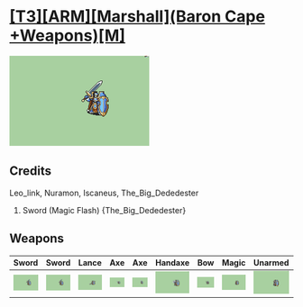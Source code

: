 # [\[T3\]\[ARM\]\[Marshall\]\(Baron Cape +Weapons\)\[M\]](./%5BT3%5D%5BARM%5D%5BMarshall%5D(Baron%20Cape%20+Weapons)%5BM%5D)

<img src="./1.%20Sword/Sword_000.png" alt="[T3][ARM][Marshall](Baron Cape +Weapons)[M] standing" />

## Credits

Leo_link, Nuramon, Iscaneus, The_Big_Dededester

1. Sword (Magic Flash) {The_Big_Dededester}

## Weapons


|Sword |Sword |Lance |Axe |Axe |Handaxe |Bow |Magic |Unarmed |Unarmed |
|  :---: | :---: | :---: | :---: | :---: | :---: | :---: | :---: | :---: | :---: |
| <img alt="Sword animation" src="./1.%20Sword/Sword.gif" /> | <img alt="Sword animation" src="./1.%20Sword%20(Magic%20Flash)/Sword.gif" /> | <img alt="Lance animation" src="./2.%20Lance/Lance.gif" /> | <img alt="Axe animation" src="./3.%20Axe%20(Chain)/Axe.gif" /> | <img alt="Axe animation" src="./3.%20Axe%20(Swing)/Axe.gif" /> | <img alt="Handaxe animation" src="./4.%20Handaxe/Handaxe.gif" /> | <img alt="Bow animation" src="./5.%20Bow/Bow.gif" /> | <img alt="Magic animation" src="./6.%20Magic%20%7BDerTheVaporeon%7D/Magic.gif" /> | <img alt="Unarmed animation" src="./8.%20Unarmed/Unarmed.gif" /> | <img alt="Unarmed animation" src="./8.%20Unarmed%20(No%20Shield)/Unarmed.gif" /> |
